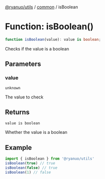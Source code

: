 [@ryanuo/utils](../../index.md) / [common](../index.md) / isBoolean

# Function: isBoolean()

```ts
function isBoolean(value): value is boolean;
```

Checks if the value is a boolean

## Parameters

### value

`unknown`

The value to check

## Returns

`value is boolean`

Whether the value is a boolean

## Example

```ts
import { isBoolean } from '@ryanuo/utils'
isBoolean(true) // true
isBoolean(false) // true
isBoolean(1) // false
```
